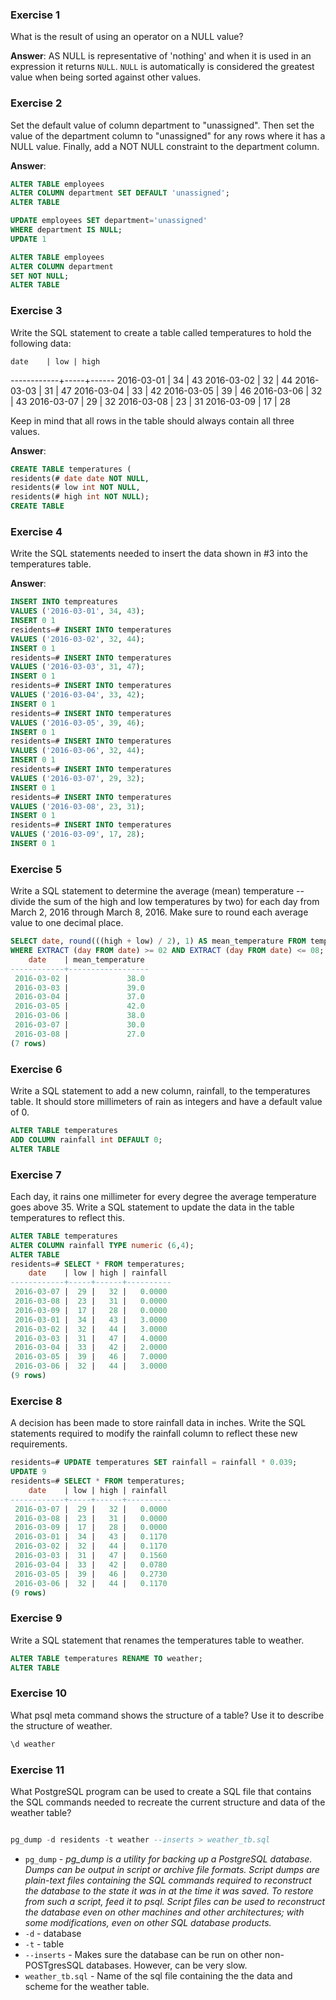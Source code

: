### Exercise 1
What is the result of using an operator on a NULL value?

**Answer**: AS NULL is representative of 'nothing' and when it is used in an expression it returns `NULL`. `NULL` is automatically is considered the greatest value when being sorted against other values. 

### Exercise 2
Set the default value of column department to "unassigned". Then set the value of the department column to "unassigned" for any rows where it has a NULL value. Finally, add a NOT NULL constraint to the department column.

**Answer**:

```SQL
ALTER TABLE employees
ALTER COLUMN department SET DEFAULT 'unassigned';
ALTER TABLE
```

```SQL
UPDATE employees SET department='unassigned'
WHERE department IS NULL;
UPDATE 1
```

```SQL
ALTER TABLE employees
ALTER COLUMN department
SET NOT NULL;
ALTER TABLE
```

### Exercise 3

Write the SQL statement to create a table called temperatures to hold the following data:

    date    | low | high
------------+-----+------
 2016-03-01 | 34  | 43
 2016-03-02 | 32  | 44
 2016-03-03 | 31  | 47
 2016-03-04 | 33  | 42
 2016-03-05 | 39  | 46
 2016-03-06 | 32  | 43
 2016-03-07 | 29  | 32
 2016-03-08 | 23  | 31
 2016-03-09 | 17  | 28

Keep in mind that all rows in the table should always contain all three values.

**Answer**:

```SQL
CREATE TABLE temperatures (
residents(# date date NOT NULL,
residents(# low int NOT NULL,
residents(# high int NOT NULL);
CREATE TABLE
```

### Exercise 4

Write the SQL statements needed to insert the data shown in #3 into the temperatures table.

**Answer**:

```SQL
INSERT INTO tempreatures
VALUES ('2016-03-01', 34, 43);
INSERT 0 1
residents=# INSERT INTO temperatures
VALUES ('2016-03-02', 32, 44);
INSERT 0 1
residents=# INSERT INTO temperatures
VALUES ('2016-03-03', 31, 47);
INSERT 0 1
residents=# INSERT INTO temperatures
VALUES ('2016-03-04', 33, 42);
INSERT 0 1
residents=# INSERT INTO temperatures
VALUES ('2016-03-05', 39, 46);
INSERT 0 1
residents=# INSERT INTO temperatures
VALUES ('2016-03-06', 32, 44);
INSERT 0 1
residents=# INSERT INTO temperatures
VALUES ('2016-03-07', 29, 32);
INSERT 0 1
residents=# INSERT INTO temperatures
VALUES ('2016-03-08', 23, 31);
INSERT 0 1
residents=# INSERT INTO temperatures
VALUES ('2016-03-09', 17, 28);
INSERT 0 1
```

### Exercise 5
Write a SQL statement to determine the average (mean) temperature -- divide the sum of the high and low temperatures by two) for each day from March 2, 2016 through March 8, 2016. Make sure to round each average value to one decimal place.

```SQL
SELECT date, round(((high + low) / 2), 1) AS mean_temperature FROM temperatures
WHERE EXTRACT (day FROM date) >= 02 AND EXTRACT (day FROM date) <= 08; 
    date    | mean_temperature 
------------+------------------
 2016-03-02 |             38.0
 2016-03-03 |             39.0
 2016-03-04 |             37.0
 2016-03-05 |             42.0
 2016-03-06 |             38.0
 2016-03-07 |             30.0
 2016-03-08 |             27.0
(7 rows)
```

### Exercise 6
Write a SQL statement to add a new column, rainfall, to the temperatures table. It should store millimeters of rain as integers and have a default value of 0.

```SQL
ALTER TABLE temperatures
ADD COLUMN rainfall int DEFAULT 0;
ALTER TABLE
```

### Exercise 7

Each day, it rains one millimeter for every degree the average temperature goes above 35. Write a SQL statement to update the data in the table temperatures to reflect this.

```SQL
ALTER TABLE temperatures
ALTER COLUMN rainfall TYPE numeric (6,4);
ALTER TABLE
residents=# SELECT * FROM temperatures;
    date    | low | high | rainfall 
------------+-----+------+----------
 2016-03-07 |  29 |   32 |   0.0000
 2016-03-08 |  23 |   31 |   0.0000
 2016-03-09 |  17 |   28 |   0.0000
 2016-03-01 |  34 |   43 |   3.0000
 2016-03-02 |  32 |   44 |   3.0000
 2016-03-03 |  31 |   47 |   4.0000
 2016-03-04 |  33 |   42 |   2.0000
 2016-03-05 |  39 |   46 |   7.0000
 2016-03-06 |  32 |   44 |   3.0000
(9 rows)
```

### Exercise 8
A decision has been made to store rainfall data in inches. Write the SQL statements required to modify the rainfall column to reflect these new requirements.

```SQL
residents=# UPDATE temperatures SET rainfall = rainfall * 0.039;
UPDATE 9
residents=# SELECT * FROM temperatures;
    date    | low | high | rainfall 
------------+-----+------+----------
 2016-03-07 |  29 |   32 |   0.0000
 2016-03-08 |  23 |   31 |   0.0000
 2016-03-09 |  17 |   28 |   0.0000
 2016-03-01 |  34 |   43 |   0.1170
 2016-03-02 |  32 |   44 |   0.1170
 2016-03-03 |  31 |   47 |   0.1560
 2016-03-04 |  33 |   42 |   0.0780
 2016-03-05 |  39 |   46 |   0.2730
 2016-03-06 |  32 |   44 |   0.1170
(9 rows)
```

### Exercise 9
Write a SQL statement that renames the temperatures table to weather.

```SQL
ALTER TABLE temperatures RENAME TO weather;
ALTER TABLE
```

### Exercise 10
What psql meta command shows the structure of a table? Use it to describe the structure of weather.

```SQL
\d weather
```

### Exercise 11

What PostgreSQL program can be used to create a SQL file that contains the SQL commands needed to recreate the current structure and data of the weather table?

```SQL

pg_dump -d residents -t weather --inserts > weather_tb.sql

```
* `pg_dump` - *pg_dump is a utility for backing up a PostgreSQL database. Dumps can be output in script or archive file formats. Script dumps are plain-text files containing the SQL commands required to reconstruct the database to the state it was in at the time it was saved. To restore from such a script, feed it to psql. Script files can be used to reconstruct the database even on other machines and other architectures; with some modifications, even on other SQL database products.*
* `-d` - database
* `-t` - table
* `--inserts` - Makes sure the database can be run on other non-POSTgresSQL databases. However, can be very slow. 
* `weather_tb.sql` - Name of the sql file containing the the data and scheme for the weather table. 